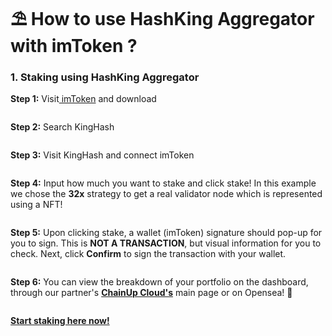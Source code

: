 # ⛱ How to use HashKing Aggregator with imToken ?

### 1.  Staking using HashKing Aggregator

**Step 1:**  Visit[ imToken](https://token.im/download) and download

<figure><img src="../../.gitbook/assets/image (9).png" alt=""><figcaption></figcaption></figure>

**Step 2:**  Search KingHash

<figure><img src="../../.gitbook/assets/image (3).png" alt=""><figcaption></figcaption></figure>

**Step 3:** Visit KingHash and connect imToken

<figure><img src="../../.gitbook/assets/image (7) (1).png" alt=""><figcaption></figcaption></figure>

**Step 4:** Input how much you want to stake and click stake! In this example we chose the **32x** strategy to get a real validator node which is represented using a NFT!

<figure><img src="../../.gitbook/assets/4ce2cc2ff9c9f62161166b9fc16a542.png" alt=""><figcaption></figcaption></figure>

**Step 5:** Upon clicking stake, a wallet (imToken) signature should pop-up for you to sign. This is **NOT A TRANSACTION**, but visual information for you to check. Next, click **Confirm** to sign the transaction with your wallet.

<figure><img src="../../.gitbook/assets/5dc83d3e99c523d3c716b2c0b157048.png" alt=""><figcaption></figcaption></figure>

**Step 6:** You can view the breakdown of your portfolio on the dashboard, through our partner's [**ChainUp Cloud's**](https://cloud.chainup.com/app/eth2.0) main page or on Opensea! :ship:

<figure><img src="../../.gitbook/assets/415add8b4ff33203135848cc68ebc63.png" alt=""><figcaption></figcaption></figure>

[**Start staking here now!**](https://www.kinghash.com/)
